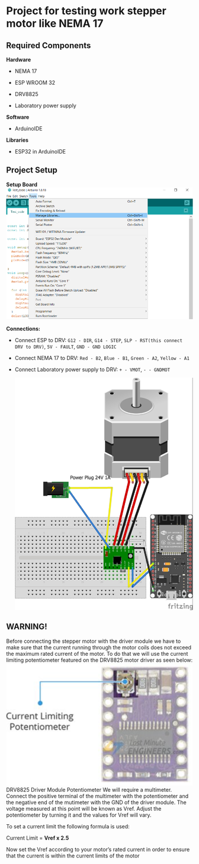 # Project for testing work stepper motor like NEMA 17

## Required Components

**Hardware**

* NEMA 17

* ESP WROOM 32

* DRV8825 

* Laboratory power supply

**Software**

* ArduinoIDE

**Libraries**

* ESP32 in ArduinoIDE

## Project Setup

**Setup Board**
![](img/Setup_board.png)

**Connections:**
* Connect ESP to DRV: `G12 - DIR`, `G14 - STEP`, `SLP - RST(this connect DRV to DRV)`, `5V - FAULT`, `GND - GND LOGIC`
   
* Connect NEMA 17 to DRV: `Red - B2`, `Blue - B1`, `Green - A2`, `Yellow - A1`

* Connect Laboratory power supply to DRV: `+ - VMOT`, `- - GNDMOT`

   ![](img/nema17_wroom32.jpg)

## WARNING!

Before connecting the stepper motor with the driver module we have to make sure that the current running through the motor coils does not exceed the maximum rated current of the motor. To do that we will use the current limiting potentiometer featured on the DRV8825 motor driver as seen below:
![](img/Driver-Current-Limiting-Potentiometer.jpg)
DRV8825 Driver Module Potentiometer
We will require a multimeter. Connect the positive terminal of the multimeter with the potentiometer and the negative end of the mutimeter with the GND of the driver module. The voltage measured at this point will be known as Vref. Adjust the potentiometer by turning it and the values for Vref will vary.

To set a current limit the following formula is used:

Current Limit = **Vref x 2.5**

Now set the Vref according to your motor’s rated current in order to ensure that the current is within the current limits of the motor